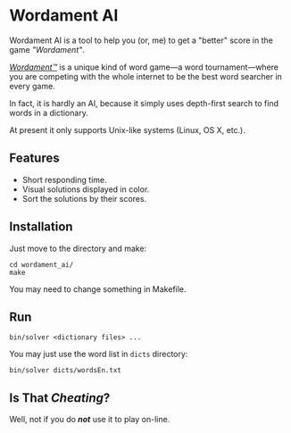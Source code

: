 # Wordament AI

Wordament AI is a tool to help you (or, me) to get a "better" score in the game *"Wordament"*.

*[Wordament™](http://wordament.com)* is a unique kind of word game—a word tournament—where you are competing with the whole internet to be the best word searcher in every game.

In fact, it is hardly an AI, because it simply uses depth-first search to find words in a dictionary.

At present it only supports Unix-like systems (Linux, OS X, etc.).

## Features

* Short responding time.
* Visual solutions displayed in color.
* Sort the solutions by their scores.

## Installation

Just move to the directory and make:

    cd wordament_ai/
    make

You may need to change something in Makefile.

## Run

    bin/solver <dictionary files> ...
    
You may just use the word list in `dicts` directory:

    bin/solver dicts/wordsEn.txt

## Is That ***Cheating***?

Well, not if you do ***not*** use it to play on-line.
